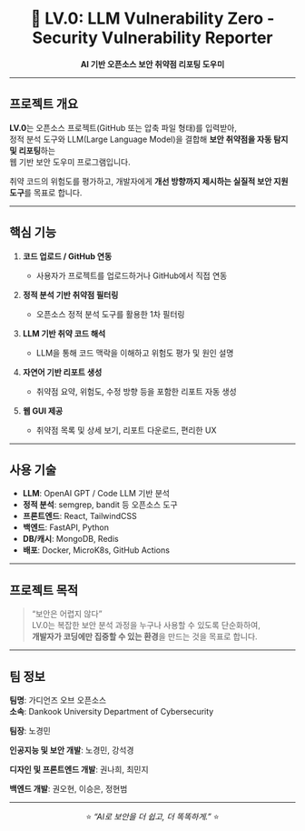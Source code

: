 <h1 align="center">🔐 LV.0: LLM Vulnerability Zero - Security Vulnerability Reporter</h1>
<p align="center"><strong>AI 기반 오픈소스 보안 취약점 리포팅 도우미</strong></p>

---

## 프로젝트 개요
**LV.0**는 오픈소스 프로젝트(GitHub 또는 압축 파일 형태)를 입력받아,  
정적 분석 도구와 LLM(Large Language Model)을 결합해 **보안 취약점을 자동 탐지 및 리포팅**하는  
웹 기반 보안 도우미 프로그램입니다.

취약 코드의 위험도를 평가하고, 개발자에게 **개선 방향까지 제시하는 실질적 보안 지원 도구**를 목표로 합니다.

---


## 핵심 기능

1. **코드 업로드 / GitHub 연동**
   - 사용자가 프로젝트를 업로드하거나 GitHub에서 직접 연동

2. **정적 분석 기반 취약점 필터링**
   - 오픈소스 정적 분석 도구를 활용한 1차 필터링

3. **LLM 기반 취약 코드 해석**
   - LLM을 통해 코드 맥락을 이해하고 위험도 평가 및 원인 설명

4. **자연어 기반 리포트 생성**
   - 취약점 요약, 위험도, 수정 방향 등을 포함한 리포트 자동 생성

5. **웹 GUI 제공**
   - 취약점 목록 및 상세 보기, 리포트 다운로드, 편리한 UX

---


## 사용 기술

- **LLM**: OpenAI GPT / Code LLM 기반 분석
- **정적 분석**: semgrep, bandit 등 오픈소스 도구
- **프론트엔드**: React, TailwindCSS
- **백엔드**: FastAPI, Python
- **DB/캐시**: MongoDB, Redis
- **배포**: Docker, MicroK8s, GitHub Actions

---

## 프로젝트 목적

> “보안은 어렵지 않다”  
LV.0는 복잡한 보안 분석 과정을 누구나 사용할 수 있도록 단순화하여,  
**개발자가 코딩에만 집중할 수 있는 환경**을 만드는 것을 목표로 합니다.

---

## 팀 정보

**팀명**: 가디언즈 오브 오픈소스  
**소속**: Dankook University Department of Cybersecurity 

**팀장**: 노경민

**인공지능 및 보안 개발**: 노경민, 강석경

**디자인 및 프론트엔드 개발**: 권나희, 최민지

**백엔드 개발**: 권오현, 이승은, 정현범

---

<p align="center">
  ⭐ <em>“AI로 보안을 더 쉽고, 더 똑똑하게.”</em> ⭐
</p>
